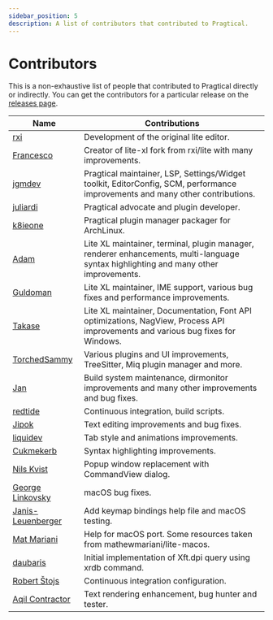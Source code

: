 ```yaml
---
sidebar_position: 5
description: A list of contributors that contributed to Pragtical.
---
```


# Contributors

This is a non-exhaustive list of people that contributed to Pragtical directly
or indirectly. You can get the contributors for a particular release on the
[releases page].

| Name                | Contributions
| ----                | -------------
| [rxi]               | Development of the original lite editor.
| [Francesco]         | Creator of lite-xl fork from rxi/lite with many improvements.
| [jgmdev]            | Pragtical maintainer, LSP, Settings/Widget toolkit, EditorConfig, SCM, performance improvements and many other contributions.
| [juliardi]          | Pragtical advocate and plugin developer.
| [k8ieone]           | Pragtical plugin manager packager for ArchLinux.
| [Adam]              | Lite XL maintainer, terminal, plugin manager, renderer enhancements, multi-language syntax highlighting and many other improvements.
| [Guldoman]          | Lite XL maintainer, IME support, various bug fixes and performance improvements.
| [Takase]            | Lite XL maintainer, Documentation, Font API optimizations, NagView, Process API improvements and various bug fixes for Windows.
| [TorchedSammy]      | Various plugins and UI improvements, TreeSitter, Miq plugin manager and more.
| [Jan]               | Build system maintenance, dirmonitor improvements and many other improvements and bug fixes.
| [redtide]           | Continuous integration, build scripts.
| [Jipok]             | Text editing improvements and bug fixes.
| [liquidev]          | Tab style and animations improvements.
| [Cukmekerb]         | Syntax highlighting improvements.
| [Nils Kvist]        | Popup window replacement with CommandView dialog.
| [George Linkovsky]  | macOS bug fixes.
| [Janis-Leuenberger] | Add keymap bindings help file and macOS testing.
| [Mat Mariani]       | Help for macOS port. Some resources taken from mathewmariani/lite-macos.
| [daubaris]          | Initial implementation of Xft.dpi query using xrdb command.
| [Robert Štojs]      | Continuous integration configuration.
| [Aqil Contractor]   | Text rendering enhancement, bug hunter and tester.


[releases page]:      https://github.com/pragtical/pragtical/releases
[rxi]:                https://github.com/rxi
[Francesco]:          https://github.com/franko
[jgmdev]:             https://github.com/jgmdev
[juliardi]:           https://github.com/juliardi
[k8ieone]:            https://github.com/k8ieone
[Adam]:               https://github.com/adamharrison
[Guldoman]:           https://github.com/guldoman
[Takase]:             https://github.com/takase1121
[TorchedSammy]:       https://github.com/TorchedSammy
[Jan]:                https://github.com/Jan200101
[redtide]:            https://github.com/redtide
[Jipok]:              https://github.com/Jipok
[liquidev]:           https://github.com/liquidev
[Cukmekerb]:          https://github.com/vincens2005
[Nils Kvist]:         https://github.com/budRich
[George Linkovsky]:   https://github.com/Timofffee
[Janis-Leuenberger]:  https://github.com/Janis-Leuenberger
[Mat Mariani]:        https://github.com/mathewmariani
[daubaris]:           https://github.com/daubaris
[Robert Štojs]:       https://github.com/netrobert
[Aqil Contractor]:    https://github.com/AqilCont

